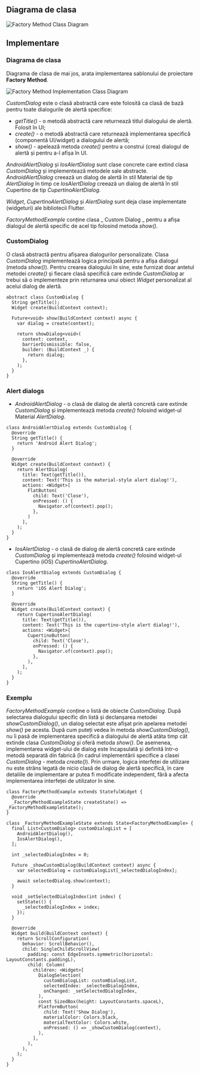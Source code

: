 ## Diagrama de clasa

![Factory Method Class Diagram](resource:assets/images/factory_method/factory_method.png)

## Implementare

### Diagrama de clasa

Diagrama de clasa de mai jos, arata implementarea sablonului de proiectare  **Factory Method**.

![Factory Method Implementation Class Diagram](resource:assets/images/factory_method/factory_method_implementation.png)

_CustomDialog_ este o clasă abstractă care este folosită ca clasă de bază pentru toate dialogurile de alertă specifice:

- _getTitle()_ - o metodă abstractă care returnează titlul dialogului de alertă. Folosit în UI;
- _create()_ - o metodă abstractă care returnează implementarea specifică (componentă UI/widget) a dialogului de alertă;
- _show()_ - apelează metoda _create()_ pentru a construi (crea) dialogul de alertă și pentru a-l afișa în UI.

_AndroidAlertDialog_ și _IosAlertDialog_ sunt clase concrete care extind clasa _CustomDialog_ și implementează metodele sale abstracte. _AndroidAlertDialog_ creează un dialog de alertă în stil Material de tip _AlertDialog_ în timp ce _IosAlertDialog_ creează un dialog de alertă în stil Cupertino de tip _CupertinoAlertDialog_.

_Widget_, _CupertinoAlertDialog_ și _AlertDialog_ sunt deja clase implementate (widgeturi) ale bibliotecii Flutter.

_FactoryMethodExample_ conține clasa _ Custom Dialog _ pentru a afișa dialogul de alertă specific de acel tip folosind metoda _show()_.

### CustomDialog

O clasă abstractă pentru afișarea dialogurilor personalizate. Clasa _CustomDialog_ implementează logica principală pentru a afișa dialogul (metoda _show()_). Pentru crearea dialogului în sine, este furnizat doar antetul metodei _create()_ și fiecare clasă specifică care extinde _CustomDialog_ ar trebui să o implementeze prin returnarea unui obiect _Widget_ personalizat al acelui dialog de alertă.

```
abstract class CustomDialog {
  String getTitle();
  Widget create(BuildContext context);

  Future<void> show(BuildContext context) async {
    var dialog = create(context);

    return showDialog<void>(
      context: context,
      barrierDismissible: false,
      builder: (BuildContext _) {
        return dialog;
      },
    );
  }
}
```

### Alert dialogs

- _AndroidAlertDialog_ - o clasă de dialog de alertă concretă care extinde _CustomDialog_ și implementează metoda _create()_ folosind widget-ul Material _AlertDialog_.

```
class AndroidAlertDialog extends CustomDialog {
  @override
  String getTitle() {
    return 'Android Alert Dialog';
  }

  @override
  Widget create(BuildContext context) {
    return AlertDialog(
      title: Text(getTitle()),
      content: Text('This is the material-style alert dialog!'),
      actions: <Widget>[
        FlatButton(
          child: Text('Close'),
          onPressed: () {
            Navigator.of(context).pop();
          },
        )
      ],
    );
  }
}
```

- _IosAlertDialog_ - o clasă de dialog de alertă concretă care extinde _CustomDialog_ și implementează metoda _create()_ folosind widget-ul Cupertino (iOS) _CupertinoAlertDialog_.

```
class IosAlertDialog extends CustomDialog {
  @override
  String getTitle() {
    return 'iOS Alert Dialog';
  }

  @override
  Widget create(BuildContext context) {
    return CupertinoAlertDialog(
      title: Text(getTitle()),
      content: Text('This is the cupertino-style alert dialog!'),
      actions: <Widget>[
        CupertinoButton(
          child: Text('Close'),
          onPressed: () {
            Navigator.of(context).pop();
          },
        ),
      ],
    );
  }
}
```

### Exemplu

_FactoryMethodExample_ conține o listă de obiecte _CustomDialog_. După selectarea dialogului specific din listă și declanșarea metodei _showCustomDialog()_, un dialog selectat este afișat prin apelarea metodei _show()_ pe acesta.
După cum puteți vedea în metoda _showCustomDialog()_, nu îi pasă de implementarea specifică a dialogului de alertă atâta timp cât extinde clasa _CustomDialog_ și oferă metoda _show()_. De asemenea, implementarea widget-ului de dialog este încapsulată și definită într-o metodă separată din fabrică (în cadrul implementării specifice a clasei _CustomDialog_ - metoda _create()_). Prin urmare, logica interfeței de utilizare nu este strâns legată de nicio clasă de dialog de alertă specifică, în care detaliile de implementare ar putea fi modificate independent, fără a afecta implementarea interfeței de utilizator în sine.

```
class FactoryMethodExample extends StatefulWidget {
  @override
  _FactoryMethodExampleState createState() => _FactoryMethodExampleState();
}

class _FactoryMethodExampleState extends State<FactoryMethodExample> {
  final List<CustomDialog> customDialogList = [
    AndroidAlertDialog(),
    IosAlertDialog(),
  ];

  int _selectedDialogIndex = 0;

  Future _showCustomDialog(BuildContext context) async {
    var selectedDialog = customDialogList[_selectedDialogIndex];

    await selectedDialog.show(context);
  }

  void _setSelectedDialogIndex(int index) {
    setState(() {
      _selectedDialogIndex = index;
    });
  }

  @override
  Widget build(BuildContext context) {
    return ScrollConfiguration(
      behavior: ScrollBehavior(),
      child: SingleChildScrollView(
        padding: const EdgeInsets.symmetric(horizontal: LayoutConstants.paddingL),
        child: Column(
          children: <Widget>[
            DialogSelection(
              customDialogList: customDialogList,
              selectedIndex: _selectedDialogIndex,
              onChanged: _setSelectedDialogIndex,
            ),
            const SizedBox(height: LayoutConstants.spaceL),
            PlatformButton(
              child: Text('Show Dialog'),
              materialColor: Colors.black,
              materialTextColor: Colors.white,
              onPressed: () => _showCustomDialog(context),
            ),
          ],
        ),
      ),
    );
  }
}
```
